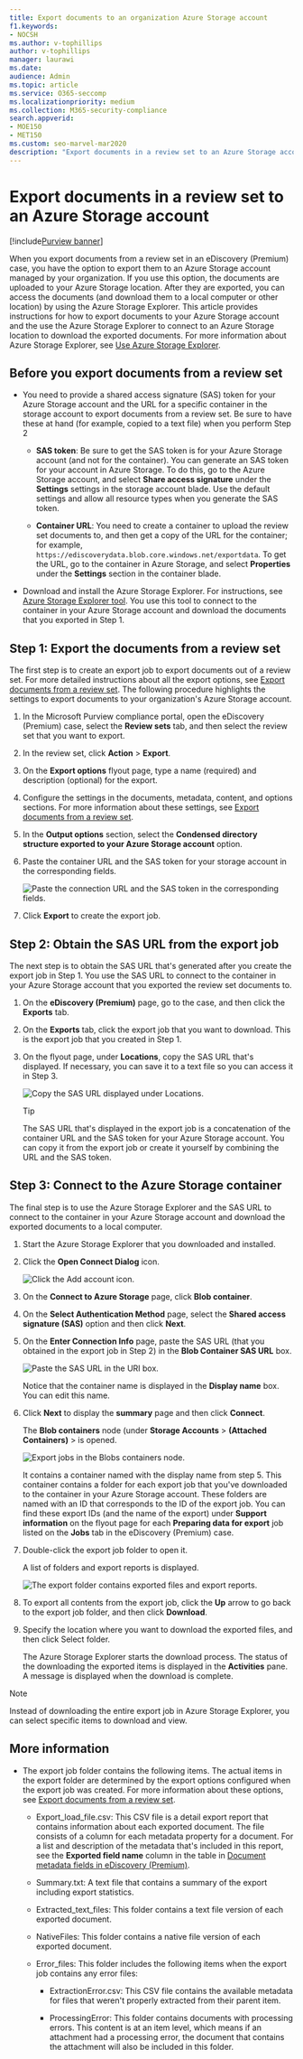 ```yaml
---
title: Export documents to an organization Azure Storage account
f1.keywords:
- NOCSH
ms.author: v-tophillips
author: v-tophillips
manager: laurawi
ms.date: 
audience: Admin
ms.topic: article
ms.service: O365-seccomp
ms.localizationpriority: medium
ms.collection: M365-security-compliance 
search.appverid: 
- MOE150
- MET150
ms.custom: seo-marvel-mar2020
description: "Export documents in a review set to an Azure Storage account and then use Azure Storage Explorer to download them to a local computer."
---
```


# Export documents in a review set to an Azure Storage account

[!include[Purview banner](../includes/purview-rebrand-banner.md)]

When you export documents from a review set in an eDiscovery (Premium) case, you have the option to export them to an Azure Storage account managed by your organization. If you use this option, the documents are uploaded to your Azure Storage location. After they are exported, you can access the documents (and download them to a local computer or other location) by using the Azure Storage Explorer. This article provides instructions for how to export documents to your Azure Storage account and the use the Azure Storage Explorer to connect to an Azure Storage location to download the exported documents. For more information about Azure Storage Explorer, see [Use Azure Storage Explorer](/azure/storage/blobs/storage-quickstart-blobs-storage-explorer).

## Before you export documents from a review set

- You need to provide a shared access signature (SAS) token for your Azure Storage account and the URL for a specific container in the storage account to export documents from a review set. Be sure to have these at hand (for example, copied to a text file) when you perform Step 2

  - **SAS token**: Be sure to get the SAS token is for your Azure Storage account (and not for the container). You can generate an SAS token for your account in Azure Storage. To do this, go to the Azure Storage account, and select **Share access signature** under the **Settings** settings in the storage account blade. Use the default settings and allow all resource types when you generate the SAS token.

  - **Container URL**: You need to create a container to upload the review set documents to, and then get a copy of the URL for the container; for example, `https://ediscoverydata.blob.core.windows.net/exportdata`. To get the URL, go to the container in Azure Storage, and select **Properties** under the **Settings** section in the container blade.

- Download and install the Azure Storage Explorer. For instructions, see [Azure Storage Explorer tool](https://go.microsoft.com/fwlink/p/?LinkId=544842). You use this tool to connect to the container in your Azure Storage account and download the documents that you exported in Step 1.

## Step 1: Export the documents from a review set

The first step is to create an export job to export documents out of a review set. For more detailed instructions about all the export options, see [Export documents from a review set](export-documents-from-review-set.md). The following procedure highlights the settings to export documents to your organization's Azure Storage account.

1. In the Microsoft Purview compliance portal, open the eDiscovery (Premium) case, select the **Review sets** tab, and then select the review set that you want to export.

2. In the review set, click **Action** > **Export**.

3. On the **Export options** flyout page, type a name (required) and description (optional) for the export.

4. Configure the settings in the documents, metadata, content, and options sections. For more information about these settings, see [Export documents from a review set](export-documents-from-review-set.md).

5. In the **Output options** section, select the **Condensed directory structure exported to your Azure Storage account** option.

6. Paste the container URL and the SAS token for your storage account in the corresponding fields.

   ![Paste the connection URL and the SAS token in the corresponding fields.](../media/AzureStorageOutputOptions.png)

7. Click **Export** to create the export job.

## Step 2: Obtain the SAS URL from the export job

The next step is to obtain the SAS URL that's generated after you create the export job in Step 1. You use the SAS URL to connect to the container in your Azure Storage account that you exported the review set documents to.

1. On the **eDiscovery (Premium)** page, go to the case, and then click the **Exports** tab.

2. On the **Exports** tab, click the export job that you want to download. This is the export job that you created in Step 1.

3. On the flyout page, under **Locations**, copy the SAS URL that's displayed. If necessary, you can save it to a text file so you can access it in Step 3.

   ![Copy the SAS URL displayed under Locations.](../media/eDiscoExportJob.png)

   > [!TIP]
   > The SAS URL that's displayed in the export job is a concatenation of the container URL and the SAS token for your Azure Storage account. You can copy it from the export job or create it yourself by combining the URL and the SAS token.

## Step 3: Connect to the Azure Storage container

The final step is to use the Azure Storage Explorer and the SAS URL to connect to the container in your Azure Storage account and download the exported documents to a local computer.

1. Start the Azure Storage Explorer that you downloaded and installed.

2. Click the **Open Connect Dialog** icon.

   ![Click the Add account icon.](../media/AzureStorageConnect.png)

3. On the **Connect to Azure Storage** page, click **Blob container**.

4. On the **Select Authentication Method** page, select the **Shared access signature (SAS)** option and then click **Next**.

5. On the **Enter Connection Info** page, paste the SAS URL (that you obtained in the export job in Step 2) in the **Blob Container SAS URL** box.

    ![Paste the SAS URL in the URI box.](../media/AzureStorageConnect3.png)

    Notice that the container name is displayed in the **Display name** box. You can edit this name.

6. Click **Next** to display the **summary** page and then click **Connect**.

    The **Blob containers** node (under **Storage Accounts** > **(Attached Containers)** \> is opened.

    ![Export jobs in the Blobs containers node.](../media/AzureStorageConnect5.png)

    It contains a container named with the display name from step 5. This container contains a folder for each export job that you've downloaded to the container in your Azure Storage account. These folders are named with an ID that corresponds to the ID of the export job. You can find these export IDs (and the name of the export) under **Support information** on the flyout page for each **Preparing data for export** job listed on the **Jobs** tab in the eDiscovery (Premium) case.

7. Double-click the export job folder to open it.

   A list of folders and export reports is displayed.

    ![The export folder contains exported files and export reports.](../media/AzureStorageConnect6.png)

8. To export all contents from the export job, click the **Up** arrow to go back to the export job folder, and then click **Download**.

9. Specify the location where you want to download the exported files, and then click Select folder.

    The Azure Storage Explorer starts the download process. The status of the downloading the exported items is displayed in the **Activities** pane. A message is displayed when the download is complete.

> [!NOTE]
> Instead of downloading the entire export job in Azure Storage Explorer, you can select specific items to download and view.

## More information

- The export job folder contains the following items. The actual items in the export folder are determined by the export options configured when the export job was created. For more information about these options, see [Export documents from a review set](export-documents-from-review-set.md).

  - Export_load_file.csv: This CSV file is a detail export report that contains information about each exported document. The file consists of a column for each metadata property for a document. For a list and description of the metadata that's included in this report, see the **Exported field name** column in the table in [Document metadata fields in eDiscovery (Premium)](document-metadata-fields-in-advanced-ediscovery.md).

  - Summary.txt: A text file that contains a summary of the export including export statistics.

  - Extracted_text_files: This folder contains a text file version of each exported document.

  - NativeFiles: This folder contains a native file version of each exported document.

  - Error_files: This folder includes the following items when the export job contains any error files:

    - ExtractionError.csv: This CSV file contains the available metadata for files that weren't properly extracted from their parent item.

    - ProcessingError: This folder contains documents with processing errors. This content is at an item level, which means if an attachment had a processing error, the document that contains the attachment will also be included in this folder.
